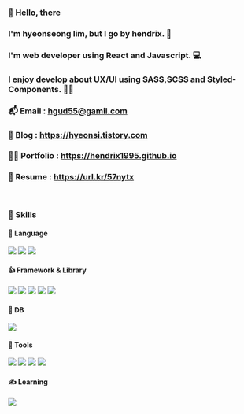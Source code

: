 ### 👋 Hello, there
### I'm hyeonseong lim, but I go by hendrix. 🎸
### I'm web developer using React and Javascript. 💻
### I enjoy develop about UX/UI using SASS,SCSS and Styled-Components. 🙆‍♂️
### 📬 Email : hgud55@gamil.com
### 📝 Blog : https://hyeonsi.tistory.com
### 🙋‍♂️ Portfolio : https://hendrix1995.github.io
### 📄 Resume : https://url.kr/57nytx

<br />

### 💪 Skills
#### 👊 Language

<p>
<img src="https://img.shields.io/badge/JavaScript-FF7800?style=flat-square&logo=JavaScript&logoColor=white"/>
<img src="https://img.shields.io/badge/CSS3-1572B6?style=flat-square&logo=CSS3&logoColor=white"/>
<img src="https://img.shields.io/badge/HTML-E34F26?style=flat-square&logo=HTML5&logoColor=white"/>
</p>

#### 👍 Framework & Library

<p>
<img src="https://img.shields.io/badge/React-61DAFB?style=flat-square&logo=React&logoColor=white"/>
<img src="https://img.shields.io/badge/Sass-CC6699?style=flat-square&logo=Sass&logoColor=white"/>
<img src="https://img.shields.io/badge/Styled Components-DB7093?style=flat-square&logo=styled-components&logoColor=white"/>
<img src="https://img.shields.io/badge/Node.js-339933?style=flat-square&logo=Node.js&logoColor=white"/>
<img src="https://img.shields.io/badge/Express-gray?style=flat-square&logo=Express&logoColor=white"/>
</p>

#### 📂 DB

<p>
<img src="https://img.shields.io/badge/MySQL-4479A1?style=flat-square&logo=MySQL&logoColor=white"/>
</p>

#### 🔨 Tools

<p>
<img src="https://img.shields.io/badge/GitHub-181717?style=flat-square&logo=GitHub&logoColor=white"/>
<img src="https://img.shields.io/badge/Figma-F24E1E?style=flat-square&logo=Figma&logoColor=white"/>
<img src="https://img.shields.io/badge/Notion-000000?style=flat-square&logo=Notion&logoColor=white"/>
<img src="https://img.shields.io/badge/Amazon AWS-232F3E?style=flat-square&logo=Amazon AWS&logoColor=white"/>
</p>

#### ✍️ Learning

<p>
<img src="https://img.shields.io/badge/TypeScript-3178C6?style=flat-square&logo=TypeScript&logoColor=white"/>
</p>
